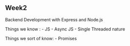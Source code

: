 ## Week2 

Backend Development with Express and Node.js

Things we know :
    - JS 
    - Async JS 
    - Single Threaded nature

Things we sort of know:
    - Promises 


